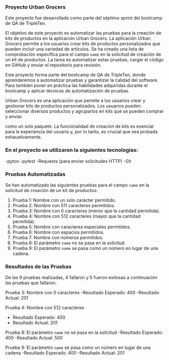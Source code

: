 ### Proyecto Urban Grocers 

Este proyecto fue desarrollado como parte del séptimo sprint del bootcamp de QA de TripleTen. 

El objetivo de este proyecto es automatizar las pruebas para la creación de kits de productos en la aplicación Urban Grocers. La aplicación Urban Grocers permite a los usuarios crear kits de productos personalizados que pueden incluir una variedad de artículos. Se ha creado una lista de comprobación específica para el campo `name` en la solicitud de creación de un kit de productos. La tarea es automatizar estas pruebas, cargar el código en GitHub y enviar el repositorio para revisión.

Este proyecto forma parte del bootcamp de QA de TripleTen, donde aprenderemos a automatizar pruebas y garantizar la calidad del software. Para también poner en práctica las habilidades adquiridas durante el bootcamp y aplicar técnicas de automatización de pruebas.

Urban Grocers es una aplicación que permite a los usuarios crear y gestionar kits de productos personalizados. Los usuarios pueden seleccionar diversos productos y agruparlos en kits que se pueden comprar y enviar.

como un solo paquete. La funcionalidad de creación de kits es esencial para la experiencia del usuario y, por lo tanto, es crucial que sea probada exhaustivamente. 

### En el proyecto se utilizaron la siguientes tecnologías:
-pyton 
-pytest
-Requests (para envier solicitudes HTTP)
-Git

### Pruebas Automatizadas 

Se han automatizado las siguientes pruebas para el campo `name` en la solicitud de creación de un kit de productos: 
1. Prueba 1: Nombre con un solo carácter permitido. 
2. Prueba 2: Nombre con 511 caracteres permitidos. 
3. Prueba 3: Nombre con 0 caracteres (menor que la cantidad permitida). 
4. Prueba 4: Nombre con 512 caracteres (mayor que la cantidad permitida). 
5. Prueba 5: Nombre con caracteres especiales permitidos. 
6. Prueba 6: Nombre con espacios permitidos. 
7. Prueba 7: Nombre con números permitidos. 
8. Prueba 8: El parámetro `name` no se pasa en la solicitud. 
9. Prueba 9: El parámetro `name` se pasa como un número en lugar de una cadena. 

### Resultados de las Pruebas 

De las 9 pruebas realizadas, 4 fallaron y 5 fueron exitosas a continuación las pruebas que fallaron:

Prueba 3: Nombre con 0 caracteres 
-Resultado Esperado: 400 
-Resultado Actual: 201 

Prueba 4: Nombre con 512 caracteres 
- Resultado Esperado: 400 
- Resultado Actual: 201 

Prueba 8: El parámetro `name` no se pasa en la solicitud 
-Resultado Esperado: 400 
-Resultado Actual: 500 

Prueba 9: El parámetro `name` se pasa como un número en lugar de una cadena 
-Resultado Esperado: 400 
-Resultado Actual: 201
